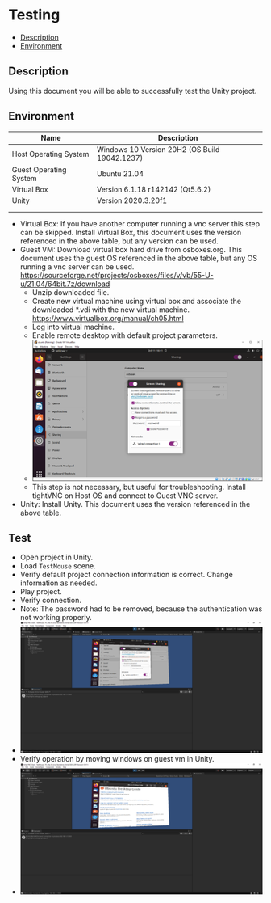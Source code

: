 # Testing  
- [Description](#description)
- [Environment](#environment)  

## Description
Using this document you will be able to successfully test the Unity project.  

## Environment
|Name|Description|  
|---|---|  
|Host Operating System|Windows 10 Version 20H2 (OS Build 19042.1237) |  
|Guest Operating System|Ubuntu 21.04|  
|Virtual Box |Version 6.1.18 r142142 (Qt5.6.2)|  
|Unity|Version 2020.3.20f1|  
|||  
|||  

- Virtual Box: If you have another computer running a vnc server this step can be skipped.  Install Virtual Box, this document uses the version referenced in the above table, but any version can be used.  
- Guest VM: Download virtual box hard drive from osboxes.org.  This document uses the guest OS referenced in the above table, but any OS running a vnc server can be used.  https://sourceforge.net/projects/osboxes/files/v/vb/55-U-u/21.04/64bit.7z/download
   - Unzip downloaded file.  
   - Create new virtual machine using virtual box and associate the downloaded *.vdi with the new virtual machine.  https://www.virtualbox.org/manual/ch05.html  
   - Log into virtual machine.
   - Enable remote desktop with default project parameters.  
   - ![img](./img/testing/testing000.png)
   - This step is not necessary, but useful for troubleshooting.  Install tightVNC on Host OS and connect to Guest VNC server.  
- Unity: Install Unity.  This document uses the version referenced in the above table.  

## Test
- Open project in Unity.
- Load `TestMouse` scene.  
- Verify default project connection information is correct.  Change information as needed.  
- Play project.
- Verify connection.  
- Note: The password had to be removed, because the authentication was not working properly.  
- ![img](./img/testing/testing001.png)
- Verify operation by moving windows on guest vm in Unity.  
- ![img](./img/testing/testing002.png)
